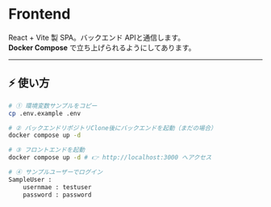 # Frontend

React + Vite 製 SPA。バックエンド APIと通信します。  
**Docker Compose** で立ち上げられるようにしてあります。

---

## ⚡ 使い方

```bash
# ① 環境変数サンプルをコピー
cp .env.example .env

# ② バックエンドリポジトリClone後にバックエンドを起動（まだの場合）
docker compose up -d

# ③ フロントエンドを起動
docker compose up -d # 👉 http://localhost:3000 へアクセス

# ④ サンプルユーザーでログイン
SampleUser : 
    usernmae : testuser
    password : password
